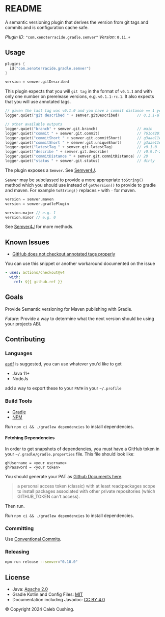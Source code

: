 <!--
SPDX-License-Identifier: CC-BY-4.0
© Copyright 2024 Caleb Cushing. All rights reserved.
-->

# README

A semantic versioning plugin that derives the version from git tags and commits and is configuration cache safe.

_Plugin ID_: `"com.xenoterracide.gradle.semver"`
_Version_: `0.11.+`

## Usage

```kt
plugins {
  id("com.xenoterracide.gradle.semver")
}

version = semver.gitDescribed
```

This plugin expects that you will `git tag` in the format of `v0.1.1` and with only one number on prerelease versions,
e.g. `v0.1.1-rc.1`. It also expects that you will use annotated tags.

```kt
// given the last tag was v0.1.0 and you have a commit distance == 1 you'll get something like
logger.quiet("git described " + semver.gitDescribed)        // 0.1.1-alpha.0.1+3aae11e

// other available outputs
logger.quiet("branch" + semver.git.branch)                  // main
logger.quiet("commit " + semver.git.commit)                 // 761c420fa9812584e90750ca73197402603e76cc
logger.quiet("commitShort " + semver.git.commitShort)       // g3aae11e
logger.quiet("commitShort " + semver.git.uniqueShort)       // g3aae11e
logger.quiet("latestTag " + semver.git.latestTag)           // v0.1.0
logger.quiet("describe " + semver.git.describe)             // v0.9.7-28-g55329c4
logger.quiet("commitDistance " + semver.git.commitDistance) // 28
logger.quiet("status " + semver.git.status)                 // dirty
```

The plugin exposes a `Semver`. See [Semver4J](https://javadoc.io/doc/org.semver4j/semver4j/latest/index.html).

`Semver` may be subclassed to provide a more appropriate `toString()` method which you should use instead
of `getVersion()` to provide to gradle and maven. For example `toString()` replaces `+` with `-` for maven.

```kt
version = semver.maven
version = semver.gradlePlugin

version.major // e.g. 1
version.minor // e.g. 0
```

See [Semver4J](https://javadoc.io/doc/org.semver4j/semver4j/latest/index.html) for more methods.

## Known Issues

- [GitHub does not checkout annotated tags properly](https://github.com/actions/checkout/issues/882)

You can use this snippet or another workaround documented on the issue

```yml
- uses: actions/checkout@v4
  with:
    ref: ${{ github.ref }}
```

## Goals

Provide Semantic versioning for Maven publishing with Gradle.

_Future_: Provide a way to determine what the next version should be using your projects ABI.

## Contributing

### Languages

[asdf](https://asdf-vm.com) is suggested, you can use whatever you'd like to get

- Java 11+
- NodeJs

add a way to export these to your `PATH` in your `~/.profile`

### Build Tools

- [Gradle](https://docs.gradle.org/current/userguide/command_line_interface.html)
- [NPM](https://docs.npmjs.com/about-npm)

Run `npm ci && ./gradlew dependencies` to install dependencies.

#### Fetching Dependencies

In order to get snapshots of dependencies, you must have a GitHub token in your `~/.gradle/gradle.properties` file. This
file should look like:

```properties
ghUsername = <your username>
ghPassword = <your token>
```

You should generate your PAT
as [Github Documents here](https://docs.github.com/en/packages/working-with-a-github-packages-registry/working-with-the-gradle-registry#authenticating-to-github-packages).

> a personal access token (classic) with at least read:packages scope to install packages associated with other private
> repositories (which GITHUB_TOKEN can't access).

Then run.

Run `npm ci && ./gradlew dependencies` to install dependencies.

### Committing

Use [Conventional Commits](https://www.conventionalcommits.org/en/v1.0.0/).

### Releasing

```sh
npm run release --semver="0.10.0"
```

## License

- Java: [Apache 2.0](https://choosealicense.com/licenses/apache-2.0/)
- Gradle Kotlin and Config Files: [MIT](https://choosealicense.com/licenses/mit/)
- Documentation including Javadoc: [CC BY 4.0](https://choosealicense.com/licenses/cc-by-4.0/)

© Copyright 2024 Caleb Cushing.
